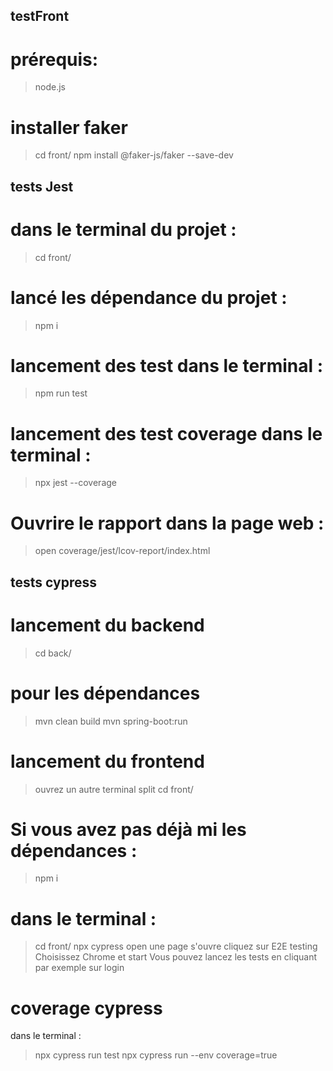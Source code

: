 ## testFront

# prérequis:

> node.js

# installer faker

> cd front/
> npm install @faker-js/faker --save-dev

## tests Jest

# dans le terminal du projet :

> cd front/

# lancé les dépendance du projet :

> npm i

# lancement des test dans le terminal :

> npm run test

# lancement des test coverage dans le terminal :

> npx jest --coverage

# Ouvrire le rapport dans la page web :

> open coverage/jest/lcov-report/index.html

## tests cypress

# lancement du backend

> cd back/

# pour les dépendances

> mvn clean build
> mvn spring-boot:run

# lancement du frontend

> ouvrez un autre terminal split
> cd front/

# Si vous avez pas déjà mi les dépendances :

> npm i

# dans le terminal :

> cd front/
> npx cypress open
> une page s'ouvre cliquez sur E2E testing
> Choisissez Chrome et start
> Vous pouvez lancez les tests en cliquant par exemple sur login

# coverage cypress

dans le terminal :

> npx cypress run test
> npx cypress run --env coverage=true
